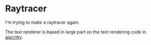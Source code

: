 # Raytracer

I'm trying to make a raytracer again.

The text renderer is based in large part on the text rendering code in
[alacritty](https://github.com/alacritty/alacritty).
